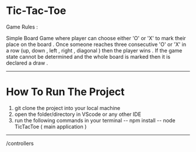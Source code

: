 # Tic-Tac-Toe
Game Rules : 

Simple Board Game where player can choose either 'O' or 'X' to mark their place on the board . 
Once someone reaches three consecutive 'O' or 'X' in a row (up, down , left , right , diagonal )  then the player wins . 
If the game state cannot be determined and the whole board is marked then it is declared a draw .


********************************************************************************************************************************
# How To Run The Project

1. git clone the project into your local machine 
2. open the folder/directory in VScode or any other IDE
3. run the following commands in your terminal 
    -- npm install 
    -- node TicTacToe ( main application )


********************************************************************************************************************************
/controllers 
    


